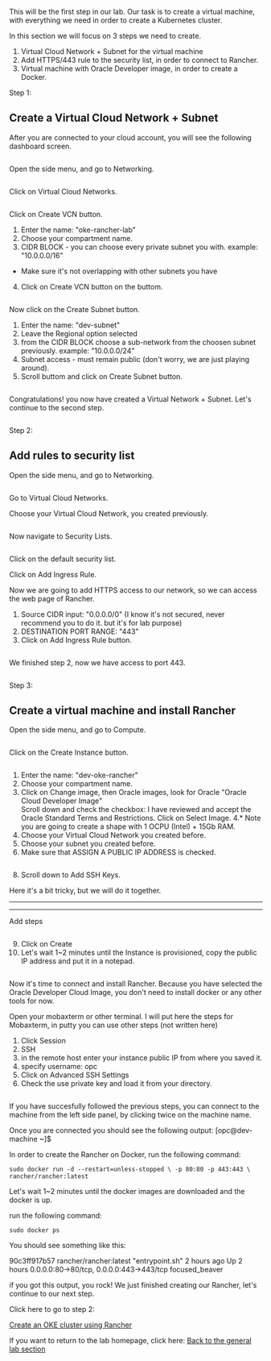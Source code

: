 This will be the first step in our lab.
Our task is to create a virtual machine, 
with everything we need in order to create a Kubernetes cluster. 

In this section we will focus on 3 steps we need to create.
1. Virtual Cloud Network + Subnet for the virtual machine 
2. Add HTTPS/443 rule to the security list, in order to connect to Rancher. 
3. Virtual machine with Oracle Developer image, in order to create a Docker.  


Step 1: 

## Create a Virtual Cloud Network + Subnet ## 
After you are connected to your cloud account, 
you will see the following dashboard screen.

<image> 
  
Open the side menu, and go to Networking.

<image> 
  
Click on Virtual Cloud Networks.

<image> 
  
Click on Create VCN button.

1. Enter the name: "oke-rancher-lab"
2. Choose your compartment name.
3. CIDR BLOCK - you can choose every private subnet you with. 
example: "10.0.0.0/16"
* Make sure it's not overlapping with other subnets you have 
4. Click on Create VCN button on the buttom.

<image> 
  
Now click on the Create Subnet button.
1. Enter the name: "dev-subnet"
2. Leave the Regional option selected
3. from the CIDR BLOCK choose a sub-network from the choosen subnet previously. 
example: "10.0.0.0/24" 
4. Subnet access - must remain public (don't worry, we are just playing around). 
5. Scroll buttom and click on Create Subnet button.

<image> 
  
Congratulations! you now have created a Virtual Network + Subnet.
Let's continue to the second step.

<image> 
 
Step 2: 

## Add rules to security list ## 

Open the side menu, and go to Networking.

<image> 
  
Go to Virtual Cloud Networks. 

Choose your Virtual Cloud Network, you created previously. 

<image> 
  

Now navigate to Security Lists.

<image>

Click on the default security list. 

Click on Add Ingress Rule. 

Now we are going to add HTTPS access to our network, 
so we can access the web page of Rancher. 

1. Source CIDR input: "0.0.0.0/0" (I know it's not secured, never recommend you to do it. but it's for lab purpose)
2. DESTINATION PORT RANGE: "443" 
3. Click on Add Ingress Rule button.

<image> 
  

We finished step 2, now we have access to port 443. 

<image> 

  
 
Step 3: 

## Create a virtual machine and install Rancher ##

Open the side menu, and go to Compute.

<image> 
  
Click on the Create Instance button.

<image> 
  
1. Enter the name: "dev-oke-rancher"
2. Choose your compartment name.
3. Click on Change image, then Oracle images, look for Oracle 
"Oracle Cloud Developer Image"	
Scroll down and check the checkbox:
I have reviewed and accept the Oracle Standard Terms and Restrictions.
Click on Select Image. 
4.* Note you are going to create a shape with 1 OCPU (Intel) + 15Gb RAM.
5. Choose your Virtual Cloud Network you created before.
6. Choose your subnet you created before. 
7. Make sure that ASSIGN A PUBLIC IP ADDRESS is checked.

<image> 
  
8. Scroll down to Add SSH Keys. 

Here it's a bit tricky, but we will do it together. 

*****************
*****************
Add steps

<image> 
  
9. Click on Create 
10. Let's wait 1~2 minutes until the Instance is provisioned, 
copy the public IP address and put it in a notepad.

<image> 
  
  
Now it's time to connect and install Rancher.
Because you have selected the Oracle Developer Cloud Image,
you don't need to install docker or any other tools for now.

Open your mobaxterm or other terminal. 
I will put here the steps for Mobaxterm, 
in putty you can use other steps (not written here)

1. Click Session
2. SSH
3. in the remote host enter your instance public IP from where you saved it. 
4. specify username: opc 
5. Click on Advanced SSH Settings 
6. Check the use private key and load it from your directory. 

<image> 
  
If you have succesfully followed the previous steps,
you can connect to the machine from the left side panel, by clicking twice on the machine name.

Once you are connected you should see the following output:
[opc@dev-machine ~]$

In order to create the Rancher on Docker, 
run the following command:

``sudo docker run -d --restart=unless-stopped \
  -p 80:80 -p 443:443 \
  rancher/rancher:latest``

Let's wait 1~2 minutes until the docker images are downloaded and the docker is up. 

run the following command: 

``sudo docker ps``

You should see something like this: 

90c3ff917b57        rancher/rancher:latest   "entrypoint.sh"     2 hours ago         Up 2 hours          0.0.0.0:80->80/tcp, 0.0.0.0:443->443/tcp   focused_beaver

if you got this output, you rock! 
We just finished creating our Rancher,
let's continue to our next step. 

Click here to go to step 2: 

[Create an OKE cluster using Rancher](cluster.md) 


If you want to return to the lab homepage, click here:
[Back to the general lab section](readme.md)




  
 
